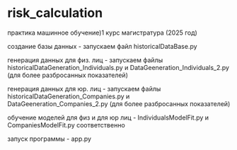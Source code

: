 # risk_calculation
практика машинное обучение)1 курс магистратура (2025 год)

создание базы данных - запускаем файл historicalDataBase.py

генерация данных для физ. лиц - запускаем файлы historicalDataGeneration_Individuals.py и DataGeeneration_Individuals_2.py (для более разбросанных показателей) 

генерация данных для юр. лиц - запускаем файлы historicalDataGeneration_Companies.py и DataGeeneration_Companies_2.py (для более разбросанных показателей) 

обучение моделей для физ и для юр лиц - IndividualsModelFit.py и CompaniesModelFit.py соответственно 

запуск программы - app.py

